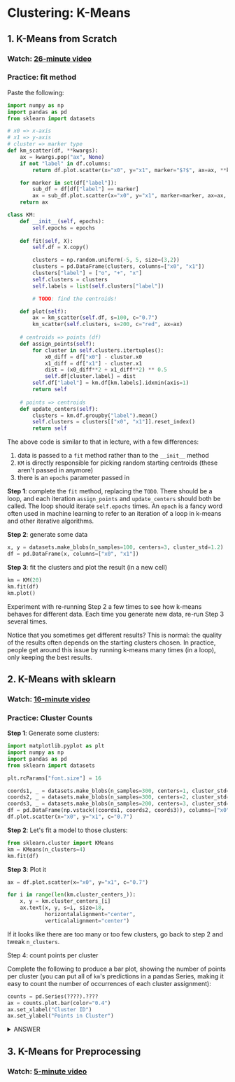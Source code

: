 # Clustering: K-Means

## 1. K-Means from Scratch

### Watch: [26-minute video](https://youtu.be/Y3xDAR_zGQ8)

### Practice: fit method

Paste the following:

```python
import numpy as np
import pandas as pd
from sklearn import datasets

# x0 => x-axis
# x1 => y-axis
# cluster => marker type
def km_scatter(df, **kwargs):
    ax = kwargs.pop("ax", None)
    if not "label" in df.columns:
        return df.plot.scatter(x="x0", y="x1", marker="$?$", ax=ax, **kwargs)

    for marker in set(df["label"]):
        sub_df = df[df["label"] == marker]
        ax = sub_df.plot.scatter(x="x0", y="x1", marker=marker, ax=ax, **kwargs)
    return ax

class KM:
    def __init__(self, epochs):
        self.epochs = epochs
        
    def fit(self, X):
        self.df = X.copy()

        clusters = np.random.uniform(-5, 5, size=(3,2))
        clusters = pd.DataFrame(clusters, columns=["x0", "x1"])
        clusters["label"] = ["o", "+", "x"]
        self.clusters = clusters
        self.labels = list(self.clusters["label"])

        # TODO: find the centroids!

    def plot(self):
        ax = km_scatter(self.df, s=100, c="0.7")
        km_scatter(self.clusters, s=200, c="red", ax=ax)
        
    # centroids => points (df)
    def assign_points(self):
        for cluster in self.clusters.itertuples():
            x0_diff = df["x0"] - cluster.x0
            x1_diff = df["x1"] - cluster.x1
            dist = (x0_diff**2 + x1_diff**2) ** 0.5
            self.df[cluster.label] = dist
        self.df["label"] = km.df[km.labels].idxmin(axis=1)
        return self
    
    # points => centroids
    def update_centers(self):
        clusters = km.df.groupby("label").mean()
        self.clusters = clusters[["x0", "x1"]].reset_index()
        return self
```

The above code is similar to that in lecture, with a few differences:
1. data is passed to a `fit` method rather than to the `__init__` method
2. `KM` is directly responsible for picking random starting centroids (these aren't passed in anymore)
3. there is an `epochs` parameter passed in

**Step 1**: complete the `fit` method, replacing the `TODO`.  There
should be a loop, and each iteration `assign_points` and
`update_centers` should both be called.  The loop should iterate
`self.epochs` times.  An `epoch` is a fancy word often used in machine
learning to refer to an iteration of a loop in k-means and other
iterative algorithms.

**Step 2**: generate some data

```python
x, y = datasets.make_blobs(n_samples=100, centers=3, cluster_std=1.2)
df = pd.DataFrame(x, columns=["x0", "x1"])
```

**Step 3**: fit the clusters and plot the result (in a new cell)

```python
km = KM(20)
km.fit(df)
km.plot()
```

Experiment with re-running Step 2 a few times to see how k-means
behaves for different data.  Each time you generate new data, re-run
Step 3 several times.

Notice that you sometimes get different results?  This is normal: the
quality of the results often depends on the starting clusters chosen.
In practice, people get around this issue by running k-means many
times (in a loop), only keeping the best results.

## 2. K-Means with sklearn

### Watch: [16-minute video](https://youtu.be/a84UtqVpx08)

### Practice: Cluster Counts

**Step 1**: Generate some clusters:

```python
import matplotlib.pyplot as plt
import numpy as np
import pandas as pd
from sklearn import datasets

plt.rcParams["font.size"] = 16

coords1, _ = datasets.make_blobs(n_samples=300, centers=1, cluster_std=1)
coords2, _ = datasets.make_blobs(n_samples=300, centers=2, cluster_std=0.8)
coords3, _ = datasets.make_blobs(n_samples=200, centers=3, cluster_std=0.5)
df = pd.DataFrame(np.vstack((coords1, coords2, coords3)), columns=["x0", "x1"])
df.plot.scatter(x="x0", y="x1", c="0.7")
```

**Step 2**: Let's fit a model to those clusters:

```python
from sklearn.cluster import KMeans
km = KMeans(n_clusters=4)
km.fit(df)
```

**Step 3**: Plot it

```python
ax = df.plot.scatter(x="x0", y="x1", c="0.7")

for i in range(len(km.cluster_centers_)):
    x, y = km.cluster_centers_[i]
    ax.text(x, y, s=i, size=18,
            horizontalalignment="center",
            verticalalignment="center")
```

If it looks like there are too many or too few clusters, go back to
step 2 and tweak `n_clusters`.

Step 4: count points per cluster

Complete the following to produce a bar plot, showing the number of
points per cluster (you can put all of `km`'s predictions in a pandas
Series, making it easy to count the number of occurrences of each
cluster assignment):

```python
counts = pd.Series(????).????
ax = counts.plot.bar(color="0.4")
ax.set_xlabel("Cluster ID")
ax.set_ylabel("Points in Cluster")
```

<details>
    <summary>ANSWER</summary>
    <code>km.predict(df)</code> and <code>value_counts()</code>
</details>

## 3. K-Means for Preprocessing

### Watch: [5-minute video](https://youtu.be/zaAfvHOfxvk)

